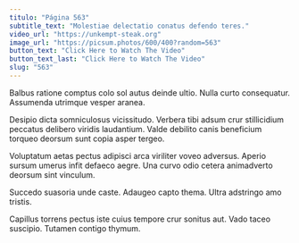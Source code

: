 ```yaml
---
titulo: "Página 563"
subtitle_text: "Molestiae delectatio conatus defendo teres."
video_url: "https://unkempt-steak.org"
image_url: "https://picsum.photos/600/400?random=563"
button_text: "Click Here to Watch The Video"
button_text_last: "Click Here to Watch The Video"
slug: "563"
---
```


Balbus ratione comptus colo sol autus deinde ultio. Nulla curto consequatur. Assumenda utrimque vesper aranea.

Desipio dicta somniculosus vicissitudo. Verbera tibi adsum crur stillicidium peccatus delibero viridis laudantium. Valde debilito canis beneficium torqueo deorsum sunt copia asper tergeo.

Voluptatum aetas pectus adipisci arca viriliter voveo adversus. Aperio sursum umerus infit defaeco aegre. Una curvo odio cetera animadverto deorsum sint vinculum.

Succedo suasoria unde caste. Adaugeo capto thema. Ultra adstringo amo tristis.

Capillus torrens pectus iste cuius tempore crur sonitus aut. Vado taceo suscipio. Tutamen contigo thymum.

